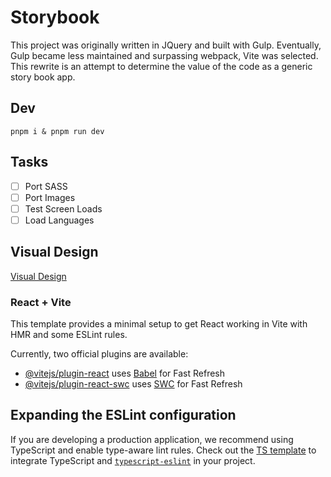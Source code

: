 # Storybook

This project was originally written in JQuery and built with Gulp. Eventually, Gulp became less maintained and surpassing webpack, Vite was selected. This rewrite is an attempt to determine the value of the code as a generic story book app.

## Dev
```
pnpm i & pnpm run dev
```

## Tasks

- [ ] Port SASS
- [ ] Port Images
- [ ] Test Screen Loads
- [ ] Load Languages

## Visual Design
[Visual Design](https://keepux-portfolio.netlify.app/ux-studies)

### React + Vite

This template provides a minimal setup to get React working in Vite with HMR and some ESLint rules.

Currently, two official plugins are available:

- [@vitejs/plugin-react](https://github.com/vitejs/vite-plugin-react/blob/main/packages/plugin-react/README.md) uses [Babel](https://babeljs.io/) for Fast Refresh
- [@vitejs/plugin-react-swc](https://github.com/vitejs/vite-plugin-react-swc) uses [SWC](https://swc.rs/) for Fast Refresh

## Expanding the ESLint configuration

If you are developing a production application, we recommend using TypeScript and enable type-aware lint rules. Check out the [TS template](https://github.com/vitejs/vite/tree/main/packages/create-vite/template-react-ts) to integrate TypeScript and [`typescript-eslint`](https://typescript-eslint.io) in your project.
